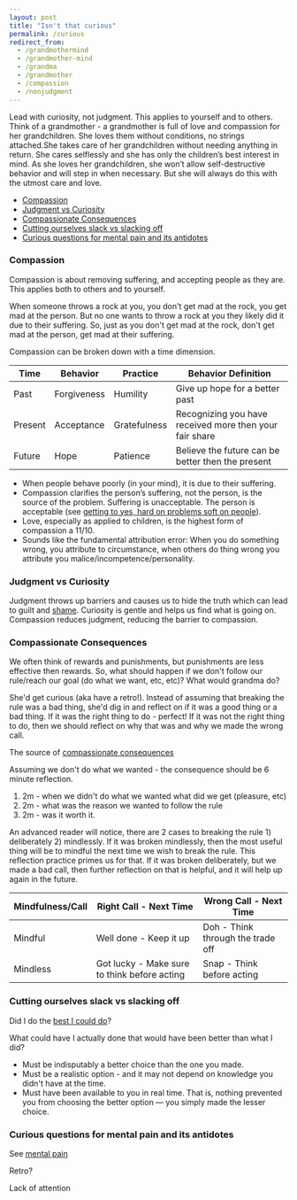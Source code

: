 ```yaml
---
layout: post
title: "Isn't that curious"
permalink: /curious
redirect_from:
  - /grandmothermind
  - /grandmother-mind
  - /grandma
  - /grandmother
  - /compassion
  - /nonjudgment
---
```


Lead with curiosity, not judgment. This applies to yourself and to others. Think of a grandmother - a grandmother is full of love and compassion for her grandchildren. She loves them without conditions, no strings attached.She takes care of her grandchildren without needing anything in return. She cares selflessly and she has only the children’s best interest in mind. As she loves her grandchildren, she won’t allow self-destructive behavior and will step in when necessary. But she will always do this with the utmost care and love.

<!-- prettier-ignore-start -->
<!-- vim-markdown-toc GFM -->

- [Compassion](#compassion)
- [Judgment vs Curiosity](#judgment-vs-curiosity)
- [Compassionate Consequences](#compassionate-consequences)
- [Cutting ourselves slack vs slacking off](#cutting-ourselves-slack-vs-slacking-off)
- [Curious questions for mental pain and its antidotes](#curious-questions-for-mental-pain-and-its-antidotes)

<!-- vim-markdown-toc -->
<!-- prettier-ignore-end -->

### Compassion

Compassion is about removing suffering, and accepting people as they are. This applies both to others and to yourself.

When someone throws a rock at you, you don't get mad at the rock, you get mad at the person. But no one wants to throw a rock at you they likely did it due to their suffering. So, just as you don't get mad at the rock, don't get mad at the person, get mad at their suffering.

Compassion can be broken down with a time dimension.

| Time    | Behavior    | Practice     | Behavior Definition                                     |
| ------- | ----------- | ------------ | ------------------------------------------------------- |
| Past    | Forgiveness | Humility     | Give up hope for a better past                          |
| Present | Acceptance  | Gratefulness | Recognizing you have received more then your fair share |
| Future  | Hope        | Patience     | Believe the future can be better then the present       |

- When people behave poorly (in your mind), it is due to their suffering.
- Compassion clarifies the person’s suffering, not the person, is the source of the problem. Suffering is unacceptable. The person is acceptable (see [getting to yes, hard on problems soft on people](/gty)).
- Love, especially as applied to children, is the highest form of compassion a 11/10.
- Sounds like the fundamental attribution error: When you do something wrong, you attribute to circumstance, when others do thing wrong you attribute you malice/incompetence/personality.

### Judgment vs Curiosity

Judgment throws up barriers and causes us to hide the truth which can lead to guilt and [shame](/shame). Curiosity is gentle and helps us find what is going on. Compassion reduces judgment, reducing the barrier to compassion.

### Compassionate Consequences

We often think of rewards and punishments, but punishments are less effective then rewards. So, what should happen if we don't follow our rule/reach our goal (do what we want, etc, etc)? What would grandma do?

She'd get curious (aka have a retro!). Instead of assuming that breaking the rule was a bad thing, she'd dig in and reflect on if it was a good thing or a bad thing. If it was the right thing to do - perfect! If it was not the right thing to do, then we should reflect on why that was and why we made the wrong call.

The source of [compassionate consequences](https://whatilearnedsofar.com/practice/cultivating-inner-discipline/)

Assuming we don't do what we wanted - the consequence should be 6 minute reflection.

1. 2m - when we didn't do what we wanted what did we get (pleasure, etc)
2. 2m - what was the reason we wanted to follow the rule
3. 2m - was it worth it.

An advanced reader will notice, there are 2 cases to breaking the rule 1) deliberately 2) mindlessly. If it was broken mindlessly, then the most useful thing will be to mindful the next time we wish to break the rule. This reflection practice primes us for that. If it was broken deliberately, but we made a bad call, then further reflection on that is helpful, and it will help up again in the future.

| Mindfulness/Call | Right Call - Next Time                       | Wrong Call - Next Time            |
| ---------------- | -------------------------------------------- | --------------------------------- |
| Mindful          | Well done - Keep it up                       | Doh - Think through the trade off |
| Mindless         | Got lucky - Make sure to think before acting | Snap - Think before acting        |

### Cutting ourselves slack vs slacking off

Did I do the [best I could do](https://whatilearnedsofar.com/practice/best-i-can-do/)?

What could have I actually done that would have been better than what I did?

- Must be indisputably a better choice than the one you made.
- Must be a realistic option - and it may not depend on knowledge you didn't have at the time.
- Must have been available to you in real time. That is, nothing prevented you from choosing the better option — you simply made the lesser choice.

### Curious questions for mental pain and its antidotes

See [mental pain](/mental-pain)

Retro?

Lack of attention
